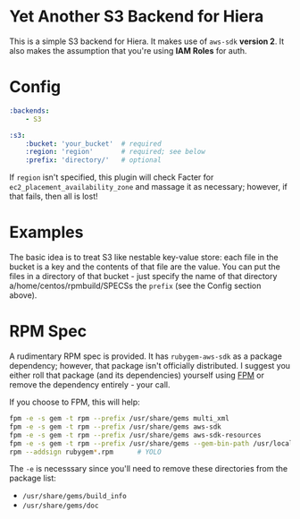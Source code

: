 # Yet Another S3 Backend for Hiera

This is a simple S3 backend for Hiera. It makes use of `aws-sdk` **version 2**.
It also makes the assumption that you're using **IAM Roles** for auth.

# Config

```yaml
:backends:
    - S3

:s3:
    :bucket: 'your_bucket'  # required
    :region: 'region'       # required; see below
    :prefix: 'directory/'   # optional
```

If `region` isn't specified, this plugin will check Facter for
`ec2_placement_availability_zone` and massage it as necessary; however, if that
fails, then all is lost!

# Examples

The basic idea is to treat S3 like nestable key-value store: each file in the
bucket is a key and the contents of that file are the value. You can put the
files in a directory of that bucket - just specify the name of that directory
a/home/centos/rpmbuild/SPECSs the `prefix` (see the Config section above).

# RPM Spec

A rudimentary RPM spec is provided.  It has `rubygem-aws-sdk` as a package
dependency; however, that package isn't officially distributed. I suggest you
either roll that package (and its dependencies) yourself using
[FPM](https://github.com/jordansissel/fpm) or remove the dependency entirely -
your call.

If you choose to FPM, this will help:
```bash
fpm -e -s gem -t rpm --prefix /usr/share/gems multi_xml
fpm -e -s gem -t rpm --prefix /usr/share/gems aws-sdk
fpm -e -s gem -t rpm --prefix /usr/share/gems aws-sdk-resources
fpm -e -s gem -t rpm --prefix /usr/share/gems --gem-bin-path /usr/local/bin aws-sdk-core
rpm --addsign rubygem*.rpm      # YOLO
```

The `-e` is necesssary since you'll need to remove these directories from the
package list:
* `/usr/share/gems/build_info`
* `/usr/share/gems/doc`
